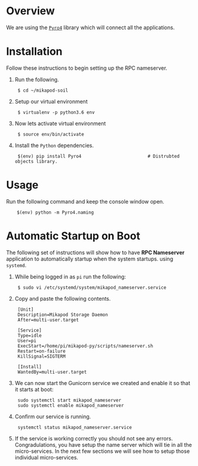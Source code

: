 # Overview
We are using the [``Pyro4``](https://github.com/irmen/Pyro4) library which will connect all the applications.

# Installation
Follow these instructions to begin setting up the RPC nameserver.

1. Run the following.

        $ cd ~/mikapod-soil

2. Setup our virtual environment

        $ virtualenv -p python3.6 env

3. Now lets activate virtual environment

        $ source env/bin/activate

4. Install the ``Python`` dependencies.

        $(env) pip install Pyro4                         # Distrubted objects library.

# Usage
Run the following command and keep the console window open.

        $(env) python -m Pyro4.naming


# Automatic Startup on Boot
The following set of instructions will show how to have **RPC Nameserver** application to automatically startup when the system startups. using ``systemd``.

1. While being logged in as ``pi`` run the following:

        $ sudo vi /etc/systemd/system/mikapod_nameserver.service

2. Copy and paste the following contents.

        [Unit]
        Description=Mikapod Storage Daemon
        After=multi-user.target

        [Service]
        Type=idle
        User=pi
        ExecStart=/home/pi/mikapod-py/scripts/nameserver.sh
        Restart=on-failure
        KillSignal=SIGTERM

        [Install]
        WantedBy=multi-user.target

3. We can now start the Gunicorn service we created and enable it so that it starts at boot:

        sudo systemctl start mikapod_nameserver
        sudo systemctl enable mikapod_nameserver

4. Confirm our service is running.

        systemctl status mikapod_nameserver.service

5. If the service is working correctly you should not see any errors. Congradulations, you have setup the name server which will tie in all the micro-services. In the next few sections we will see how to setup those individual micro-services.

